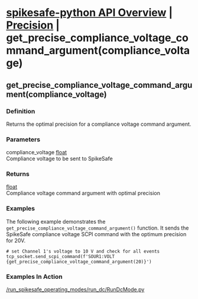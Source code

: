 # [spikesafe-python API Overview](/spikesafe_python_lib_docs/README.md) | [Precision](/spikesafe_python_lib_docs/Precision/README.md) | get_precise_compliance_voltage_command_argument(compliance_voltage)

## get_precise_compliance_voltage_command_argument(compliance_voltage)

### Definition
Returns the optimal precision for a compliance voltage command argument.

### Parameters
compliance_voltage [float](https://docs.python.org/3/library/functions.html#float)  
Compliance voltage to be sent to SpikeSafe
    
### Returns
[float](https://docs.python.org/3/library/functions.html#float)  
Compliance voltage command argument with optimal precision

### Examples
The following example demonstrates the `get_precise_compliance_voltage_command_argument()` function. It sends the SpikeSafe compliance voltage SCPI command with the optimum precision for 20V.
```
# set Channel 1's voltage to 10 V and check for all events
tcp_socket.send_scpi_command(f'SOUR1:VOLT {get_precise_compliance_voltage_command_argument(20)}') 
```

### Examples In Action
[/run_spikesafe_operating_modes/run_dc/RunDcMode.py](/run_spikesafe_operating_modes/run_dc/RunDcMode.py)